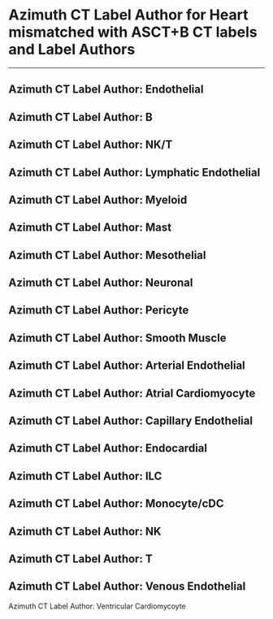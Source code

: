 # Azimuth CT Label Author for Heart mismatched with ASCT+B CT labels and Label Authors

---
Azimuth CT Label Author: Endothelial
---
Azimuth CT Label Author: B
---
Azimuth CT Label Author: NK/T
---
Azimuth CT Label Author: Lymphatic Endothelial
---
Azimuth CT Label Author: Myeloid
---
Azimuth CT Label Author: Mast
---
Azimuth CT Label Author: Mesothelial
---
Azimuth CT Label Author: Neuronal
---
Azimuth CT Label Author: Pericyte
---
Azimuth CT Label Author: Smooth Muscle
---
Azimuth CT Label Author: Arterial Endothelial
---
Azimuth CT Label Author: Atrial Cardiomyocyte
---
Azimuth CT Label Author: Capillary Endothelial
---
Azimuth CT Label Author: Endocardial
---
Azimuth CT Label Author: ILC
---
Azimuth CT Label Author: Monocyte/cDC
---
Azimuth CT Label Author: NK
---
Azimuth CT Label Author: T
---
Azimuth CT Label Author: Venous Endothelial
---
Azimuth CT Label Author: Ventricular Cardiomycoyte